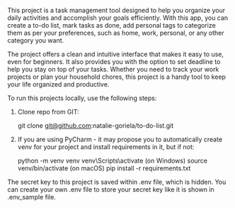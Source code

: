 This project is a task management tool designed to help you organize your daily activities 
and accomplish your goals efficiently. With this app, you can create a to-do list, 
mark tasks as done, add personal tags to categorize them as per your preferences, 
such as home, work, personal, or any other category you want. 

The project offers a clean and intuitive interface that makes it easy to use, even for beginners. 
It also provides you with the option to set deadline to help you stay on top of your tasks. 
Whether you need to track your work projects or plan your household chores, this project is a handy 
tool to keep your life organized and productive.

To run this projects locally, use the following steps:

1. Clone repo from GIT:


    git clone git@github.com:natalie-goriela/to-do-list.git

2. If you are using PyCharm - it may propose you to automatically create venv for your project 
and install requirements in it, but if not: 


    python -m venv venv
    venv\Scripts\activate (on Windows)
    source venv/bin/activate (on macOS)
    pip install -r requirements.txt
   
The secret key to this project is saved within .env file, which is hidden.
You can create your own .env file to store your secret key like it is shown in .env_sample file. 
